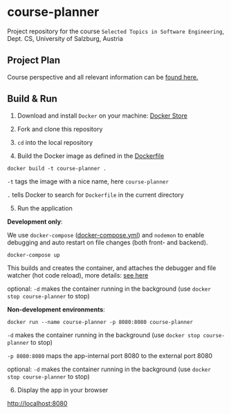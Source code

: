 # course-planner
Project repository for the course `Selected Topics in Software Engineering`, Dept. CS, University of Salzburg, Austria

## Project Plan
Course perspective and all relevant information can be [found here.](https://docs.google.com/document/d/1RymleWm07xmH_LnFB5_LOq7yFwj1wB7OvTax7AeAAUc/edit?usp=sharing)

## Build & Run

1. Download and install `Docker` on your machine: [Docker Store](https://store.docker.com/search?type=edition&offering=community)

2. Fork and clone this repository

3. `cd` into the local repository

4. Build the Docker image as defined in the [Dockerfile](https://github.com/alex-gru/course-planner/blob/master/Dockerfile)

`docker build -t course-planner .`

`-t` tags the image with a nice name, here `course-planner`

`.` tells Docker to search for `Dockerfile` in the current directory

5. Run the application

**Development only**:

We use `docker-compose` ([docker-compose.yml]()) and `nodemon` to enable debugging and auto restart on file changes (both front- and backend).

`docker-compose up`

This builds and creates the container, and attaches the debugger and file watcher (hot code reload), more details: [see here](https://docs.docker.com/compose/reference/up/)

optional: `-d` makes the container running in the background (use `docker stop course-planner` to stop)

**Non-development environments**:

`docker run --name course-planner -p 8080:8080 course-planner`

`-d` makes the container running in the background (use `docker stop course-planner` to stop)

`-p 8080:8080` maps the app-internal port 8080 to the external port 8080

optional: `-d` makes the container running in the background (use `docker stop course-planner` to stop)


6. Display the app in your browser

[http://localhost:8080](http://localhost:8080)

